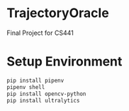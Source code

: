 # TrajectoryOracle
Final Project for CS441

# Setup Environment
```bash
pip install pipenv
pipenv shell
pip install opencv-python
pip install ultralytics
```

